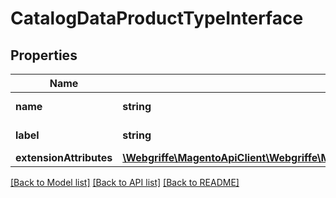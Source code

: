 # CatalogDataProductTypeInterface

## Properties
Name | Type | Description | Notes
------------ | ------------- | ------------- | -------------
**name** | **string** | Product type code | 
**label** | **string** | Product type label | 
**extensionAttributes** | [**\Webgriffe\MagentoApiClient\Webgriffe\MagentoApiClient\Model\CatalogDataProductTypeExtensionInterface**](CatalogDataProductTypeExtensionInterface.md) |  | [optional] 

[[Back to Model list]](../README.md#documentation-for-models) [[Back to API list]](../README.md#documentation-for-api-endpoints) [[Back to README]](../README.md)


